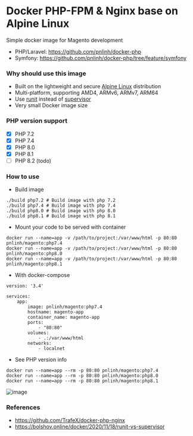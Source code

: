 # Docker PHP-FPM & Nginx base on Alpine Linux

Simple docker image for Magento development

- PHP/Laravel: https://github.com/pnlinh/docker-php
- Symfony: https://github.com/pnlinh/docker-php/tree/feature/symfony

### Why should use this image

- Built on the lightweight and
  secure [Alpine Linux](https://www.alpinelinux.org/) distribution
- Multi-platform, supporting AMD4, ARMv6, ARMv7, ARM64
- Use [runit](http://smarden.org/runit/) instead
  of [supervisor](http://supervisord.org/)
- Very small Docker image size

### PHP version support

- [x] PHP 7.2
- [x] PHP 7.4
- [x] PHP 8.0
- [x] PHP 8.1
- [ ] PHP 8.2 (todo)

### How to use

- Build image

```shell
./build php7.2 # Build image with php 7.2
./build php7.4 # Build image with php 7.4
./build php8.0 # Build image with php 8.0
./build php8.1 # Build image with php 8.1
```

- Mount your code to be served with container

```shell
docker run --name=app -v /path/to/project:/var/www/html -p 80:80 pnlinh/magento:php7.4
docker run --name=app -v /path/to/project:/var/www/html -p 80:80 pnlinh/magento:php8.0
docker run --name=app -v /path/to/project:/var/www/html -p 80:80 pnlinh/magento:php8.1
```

- With docker-compose

```
version: '3.4'

services:
    app:
        image: pnlinh/magento:php7.4
        hostname: magento-app
        container_name: magento-app
        ports:
            - "80:80"
        volumes:
            - .:/var/www/html
        networks:
            - localnet
```

- See PHP version info

```shell
docker run --name=app --rm -p 80:80 pnlinh/magento:php7.4
docker run --name=app --rm -p 80:80 pnlinh/magento:php8.0
docker run --name=app --rm -p 80:80 pnlinh/magento:php8.1
```

![image](https://user-images.githubusercontent.com/26193890/164198187-743e3585-1379-4d06-a2d5-34330b17d060.png)

### References

- https://github.com/TrafeX/docker-php-nginx
- https://bolshov.online/docker/2020/11/18/runit-vs-supervisor
